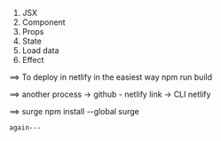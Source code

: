 1. JSX
2. Component
3. Props
4. State
5. Load data
6. Effect

==> To deploy in netlify in the easiest way
    npm run build

==> another process
    -> github - netlify link
    -> CLI netlify

==> surge
    npm install --global surge

    again---
    
